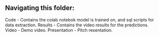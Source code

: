 ## Navigating this folder:
Code - Contains the colab notebok model is trained on, and sql scripts for data extraction.
Results - Contains the video results for the predictions.
Video - Demo video.
Presentation - Pitch resentation.

